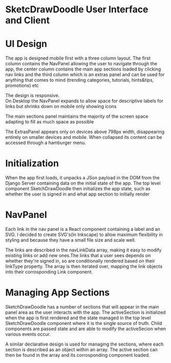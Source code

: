 
# SketcDrawDoodle User Interface and Client

# UI Design  
The app is designed mobile first with a three column layout. The first column contains the NavPanel allowing the user to navigate through the app, the center column contains the main app sections loaded by clicking nav links and the third column which is an extras panel and can be used for anything that comes to mind (trending categories, tutorials, hints&tips, promotions) etc
  
The design is responsive.  
On Desktop the NavPanel expands to allow space for descriptive labels for links but shrinks down on mobile only showing icons

The main sections panel maintains the majority of the screen space adapting to fill as much space as possible

The ExtrasPanel appears only on devices above 798px width, disappearing entirely on smaller devices and mobile. When collapsed its content can be accessed through a hamburger menu.

# Initialization  
When the app first loads, it unpacks a JSon payload in the DOM from the Django Server containing data on the initial state of the app. The top level component SketchDrawDoodle then initializes the app state, such as whether the user is signed in and what app section to initially render

# NavPanel  
Each link in the nav panel is a React component containing a label and an SVG. I decided to create SVG's(In Inkscape) to allow maximum flexibility in styling and because they have a small file size and scale well. 

The links are described in the navLinkData array, making it easy to modify existing links or add new ones.The links that a user sees depends on whether they're signed in, so are conditionally rendered based on their linkType property. The array is then iterated over, mapping the link objects into their corrosponding Link component. 

# Managing App Sections
SketchDrawDoodle has a number of sections that will appear in the main panel area as the user interacts with the app. The activeSection is initialized when the app is first rendered and the state managed in the top level SketchDrawDoodle component where it is the single source of truth. Child components are passed state and are able to modify the activeSecion when various events occur.

A similar declarative design is used for managing the sections, where each section is described as an object within an array. The active section can then be found in the array and its corrosponding component loaded.








